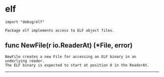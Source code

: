 # elf

```
import "debug/elf"

Package elf implements access to ELF object files.
```




## func NewFile(r io.ReaderAt) (*File, error)

```
NewFile creates a new File for accessing an ELF binary in an underlying reader.
The ELF binary is expected to start at position 0 in the ReaderAt.
```



---
